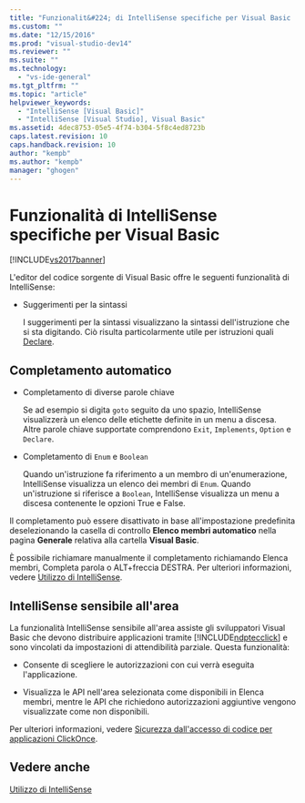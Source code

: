 ```yaml
---
title: "Funzionalit&#224; di IntelliSense specifiche per Visual Basic | Microsoft Docs"
ms.custom: ""
ms.date: "12/15/2016"
ms.prod: "visual-studio-dev14"
ms.reviewer: ""
ms.suite: ""
ms.technology: 
  - "vs-ide-general"
ms.tgt_pltfrm: ""
ms.topic: "article"
helpviewer_keywords: 
  - "IntelliSense [Visual Basic]"
  - "IntelliSense [Visual Studio], Visual Basic"
ms.assetid: 4dec8753-05e5-4f74-b304-5f8c4ed8723b
caps.latest.revision: 10
caps.handback.revision: 10
author: "kempb"
ms.author: "kempb"
manager: "ghogen"
---
```

# Funzionalit&#224; di IntelliSense specifiche per Visual Basic
[!INCLUDE[vs2017banner](../code-quality/includes/vs2017banner.md)]

L'editor del codice sorgente di Visual Basic offre le seguenti funzionalità di IntelliSense:  
  
-   Suggerimenti per la sintassi  
  
     I suggerimenti per la sintassi visualizzano la sintassi dell'istruzione che si sta digitando.  Ciò risulta particolarmente utile per istruzioni quali [Declare](/dotnet/visual-basic/language-reference/statements/declare-statement).  
  
## Completamento automatico  
  
-   Completamento di diverse parole chiave  
  
     Se ad esempio si digita `goto` seguito da uno spazio, IntelliSense visualizzerà un elenco delle etichette definite in un menu a discesa.  Altre parole chiave supportate comprendono `Exit`, `Implements`, `Option` e `Declare`.  
  
-   Completamento di `Enum` e `Boolean`  
  
     Quando un'istruzione fa riferimento a un membro di un'enumerazione, IntelliSense visualizza un elenco dei membri di `Enum`.  Quando un'istruzione si riferisce a `Boolean`, IntelliSense visualizza un menu a discesa contenente le opzioni True e False.  
  
 Il completamento può essere disattivato in base all'impostazione predefinita deselezionando la casella di controllo **Elenco membri automatico** nella pagina **Generale** relativa alla cartella **Visual Basic**.  
  
 È possibile richiamare manualmente il completamento richiamando Elenca membri, Completa parola o ALT\+freccia DESTRA.  Per ulteriori informazioni, vedere [Utilizzo di IntelliSense](../ide/using-intellisense.md).  
  
## IntelliSense sensibile all'area  
 La funzionalità IntelliSense sensibile all'area assiste gli sviluppatori Visual Basic che devono distribuire applicazioni tramite [!INCLUDE[ndptecclick](../deployment/includes/ndptecclick_md.md)] e sono vincolati da impostazioni di attendibilità parziale.  Questa funzionalità:  
  
-   Consente di scegliere le autorizzazioni con cui verrà eseguita l'applicazione.  
  
-   Visualizza le API nell'area selezionata come disponibili in Elenca membri, mentre le API che richiedono autorizzazioni aggiuntive vengono visualizzate come non disponibili.  
  
 Per ulteriori informazioni, vedere [Sicurezza dall'accesso di codice per applicazioni ClickOnce](../deployment/code-access-security-for-clickonce-applications.md).  
  
## Vedere anche  
 [Utilizzo di IntelliSense](../ide/using-intellisense.md)
